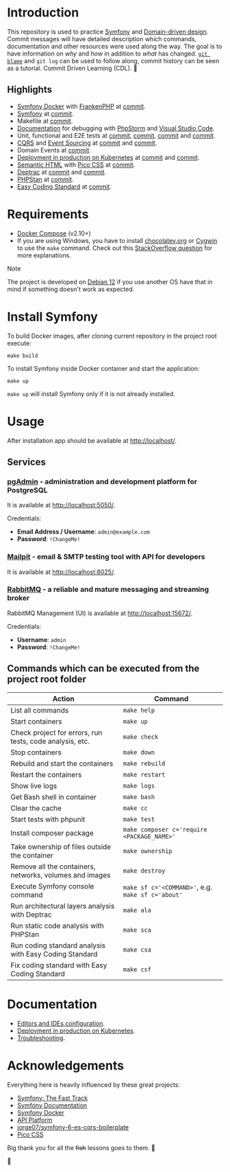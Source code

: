 # Introduction

This repository is used to practice [Symfony](https://en.wikipedia.org/wiki/Symfony) and [Domain-driven design](https://en.wikipedia.org/wiki/Domain-driven_design). Commit messages will have detailed description which commands, documentation and other resources were used along the way. The goal is to have information on *why* and *how* in addition to *what* has changed. [`git blame`](https://www.atlassian.com/git/tutorials/inspecting-a-repository/git-blame) and `git log` can be used to follow along, commit history can be seen as a tutorial. Commit Driven Learning (CDL). 🤯

## Highlights

- [Symfony Docker](https://github.com/dunglas/symfony-docker) with [FrankenPHP](https://frankenphp.dev/) at [commit](commit/3d1f347e7cf82eadedc40f66bd693a33c81e2d66).
- [Symfony](https://symfony.com/) at [commit](commit/a86001810d3ebf5b2eefcdd965c33c7897a2c5c7).
- Makefile at [commit](commit/c469c151cc8ca4c2d65bf960cf1a92dfb058120d).
- [Documentation](doc/editors.md) for debugging with [PhpStorm](https://www.jetbrains.com/phpstorm/) and [Visual Studio Code](https://code.visualstudio.com/).
- Unit, functional and E2E tests at [commit](commit/b20babfeff8f8a115e25696ec5641c54ec17b750), [commit](commit/5314299ad0997cce952d0f4d4005d1db4faf3c71), [commit](commit/8b4cc74e7d8de0921616794e5fae870a1065a5fc) and [commit](commit/51270f6e998904ecc46ab31a05575ed6439dd72f).
- [CQRS](https://herbertograca.com/2017/11/16/explicit-architecture-01-ddd-hexagonal-onion-clean-cqrs-how-i-put-it-all-together/) and [Event Sourcing](https://medium.com/@skowron.dev/practical-implementation-of-event-sourcing-in-symfony-a-case-study-on-client-verification-system-2419f71be249) at [commit](commit/2d1465b973499831377f442a90760451b5b3c49c) and [commit](https://github.com/k-37/dolphin-is-symfony-ddd-experiment/commit/286716406f37cc6357bdb921272725603cbd2f22).
- Domain Events at [commit](commit/c84b9d5969ca887b3dc7e57f7b159297cb9e076e).
- [Deployment in production on Kubernetes](doc/production.md) at [commit](commit/bdbb27fa60f7cb89439a44a8441ae8c61d64ae95) and [commit](commit/3ae1362b8f649d3f9638f37590cb1159e393a05a).
- [Semantic HTML](https://web.dev/learn/html/semantic-html) with [Pico CSS](https://picocss.com/) at [commit](commit/74c2d1fece82c22df25d17f366fe6772431df753).
- [Deptrac](https://github.com/qossmic/deptrac) at [commit](commit/9fe740606a44849b2486b8ebb1b88bda2b7195e3) and [commit](commit/9b5cdbaff91850850b2d04b7cc889caa40bd0b66).
- [PHPStan](https://phpstan.org/user-guide/getting-started) at [commit](commit/24fa8c8664310a70d0744eced3f9c9bd3b083943).
- [Easy Coding Standard](https://github.com/easy-coding-standard/easy-coding-standard) at [commit](commit/eb30f1423edb3c878e8830950a583b44b27e3fa5).

# Requirements

- [Docker Compose](https://docs.docker.com/compose/install/) (v2.10+)
- If you are using Windows, you have to install [chocolatey.org](https://chocolatey.org/) or [Cygwin](http://cygwin.com) to use the `make` command. Check out this [StackOverflow question](https://stackoverflow.com/q/2532234/633864) for more explanations.

> [!NOTE]
> The project is developed on [Debian 12](https://www.debian.org/) if you use another OS have that in mind if something doesn't work as expected.

# Install Symfony

To build Docker images, after cloning current repository in the project root execute:

    make build

To install Symfony inside Docker container and start the application:

    make up

`make up` will install Symfony only if it is not already installed.

# Usage

After installation app should be available at [http://localhost/](http://localhost/).

## Services

### [pgAdmin](https://www.pgadmin.org/) - administration and development platform for PostgreSQL

It is available at [http://localhost:5050/](http://localhost:5050/).

Credentials:

- **Email Address / Username**: `admin@example.com`
- **Password**: `!ChangeMe!`

### [Mailpit](https://mailpit.axllent.org/) - email & SMTP testing tool with API for developers

It is available at [http://localhost:8025/](http://localhost:8025/).

### [RabbitMQ](https://www.rabbitmq.com/) - a reliable and mature messaging and streaming broker

RabbitMQ Management (UI) is available at [http://localhost:15672/](http://localhost:15672/).

Credentials:

- **Username**: `admin`
- **Password**: `!ChangeMe!`

## Commands which can be executed from the project root folder

|                          Action                          |                      Command                      |
|----------------------------------------------------------|---------------------------------------------------|
| List all commands                                        | `make help`                                       |
| Start containers                                         | `make up`                                         |
| Check project for errors, run tests, code analysis, etc. | `make check`                                      |
| Stop containers                                          | `make down`                                       |
| Rebuild and start the containers                         | `make rebuild`                                    |
| Restart the containers                                   | `make restart`                                    |
| Show live logs                                           | `make logs`                                       |
| Get Bash shell in container                              | `make bash`                                       |
| Clear the cache                                          | `make cc`                                         |
| Start tests with phpunit                                 | `make test`                                       |
| Install composer package                                 | `make composer c='require <PACKAGE_NAME>'`        |
| Take ownership of files outside the container            | `make ownership`                                  |
| Remove all the containers, networks, volumes and images  | `make destroy`                                    |
| Execute Symfony console command                          | `make sf c='<COMMAND>'`, e.g. `make sf c='about'` |
| Run architectural layers analysis with Deptrac           | `make ala`                                        |
| Run static code analysis with PHPStan                    | `make sca`                                        |
| Run coding standard analysis with Easy Coding Standard   | `make csa`                                        |
| Fix coding standard with Easy Coding Standard            | `make csf`                                        |

# Documentation

- [Editors and IDEs configuration](doc/editors.md).
- [Deployment in production on Kubernetes](doc/production.md).
- [Troubleshooting](doc/troubleshooting.md).

# Acknowledgements

Everything here is heavily influenced by these great projects:

- [Symfony: The Fast Track](https://symfony.com/book)
- [Symfony Documentation](https://symfony.com/doc/current/index.html)
- [Symfony Docker](https://github.com/dunglas/symfony-docker)
- [API Platform](https://api-platform.com/)
- [jorge07/symfony-6-es-cqrs-boilerplate](https://github.com/jorge07/symfony-6-es-cqrs-boilerplate)
- [Pico CSS](https://picocss.com/)

Big thank you for all the ~~fish~~ lessons goes to them. 🙏

🐬
